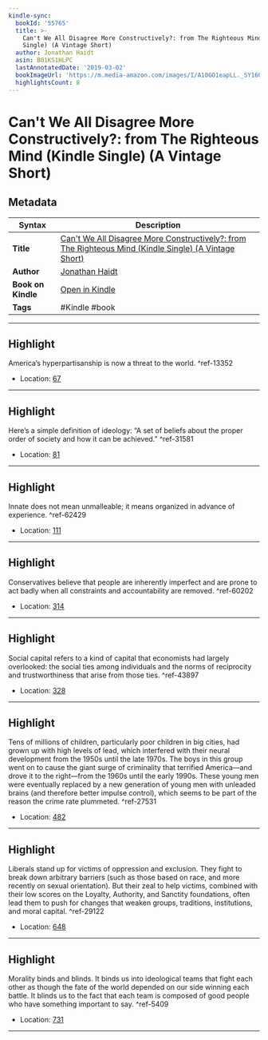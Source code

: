 ```yaml
---
kindle-sync:
  bookId: '55765'
  title: >-
    Can't We All Disagree More Constructively?: from The Righteous Mind (Kindle
    Single) (A Vintage Short)
  author: Jonathan Haidt
  asin: B01KS1HLPC
  lastAnnotatedDate: '2019-03-02'
  bookImageUrl: 'https://m.media-amazon.com/images/I/A10GO1eapLL._SY160.jpg'
  highlightsCount: 8
---
```

# Can't We All Disagree More Constructively?: from The Righteous Mind (Kindle Single) (A Vintage Short)

## Metadata

| Syntax | Description |
| ---------- | ---------- |
| **Title** | [Can't We All Disagree More Constructively?: from The Righteous Mind (Kindle Single) (A Vintage Short)](https://www.amazon.com/dp/B01KS1HLPC) |
| **Author** | [Jonathan Haidt](https://www.amazon.comundefined) |
| **Book on Kindle** | <a href="kindle://book?action=open&asin=B01KS1HLPC" target="_blank">Open in Kindle</a> |
| **Tags** | #Kindle #book |

---

## Highlight

America’s hyperpartisanship is now a threat to the world. ^ref-13352

- Location: [67](kindle://book?action=open&asin=B01KS1HLPC&location=67)

---
## Highlight

Here’s a simple definition of ideology: “A set of beliefs about the proper order of society and how it can be achieved.” ^ref-31581

- Location: [81](kindle://book?action=open&asin=B01KS1HLPC&location=81)

---
## Highlight

Innate does not mean unmalleable; it means organized in advance of experience. ^ref-62429

- Location: [111](kindle://book?action=open&asin=B01KS1HLPC&location=111)

---
## Highlight

Conservatives believe that people are inherently imperfect and are prone to act badly when all constraints and accountability are removed. ^ref-60202

- Location: [314](kindle://book?action=open&asin=B01KS1HLPC&location=314)

---
## Highlight

Social capital refers to a kind of capital that economists had largely overlooked: the social ties among individuals and the norms of reciprocity and trustworthiness that arise from those ties. ^ref-43897

- Location: [328](kindle://book?action=open&asin=B01KS1HLPC&location=328)

---
## Highlight

Tens of millions of children, particularly poor children in big cities, had grown up with high levels of lead, which interfered with their neural development from the 1950s until the late 1970s. The boys in this group went on to cause the giant surge of criminality that terrified America—and drove it to the right—from the 1960s until the early 1990s. These young men were eventually replaced by a new generation of young men with unleaded brains (and therefore better impulse control), which seems to be part of the reason the crime rate plummeted. ^ref-27531

- Location: [482](kindle://book?action=open&asin=B01KS1HLPC&location=482)

---
## Highlight

Liberals stand up for victims of oppression and exclusion. They fight to break down arbitrary barriers (such as those based on race, and more recently on sexual orientation). But their zeal to help victims, combined with their low scores on the Loyalty, Authority, and Sanctity foundations, often lead them to push for changes that weaken groups, traditions, institutions, and moral capital. ^ref-29122

- Location: [648](kindle://book?action=open&asin=B01KS1HLPC&location=648)

---
## Highlight

Morality binds and blinds. It binds us into ideological teams that fight each other as though the fate of the world depended on our side winning each battle. It blinds us to the fact that each team is composed of good people who have something important to say. ^ref-5409

- Location: [731](kindle://book?action=open&asin=B01KS1HLPC&location=731)

---
